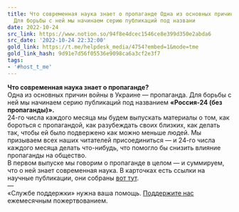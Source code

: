 ```yaml
---
title: Что современная наука знает о пропаганде Одна из основных причин войны в Украине  пропаганда
  Для борьбы с ней мы начинаем серию публикаций под названи
date: 2022-10-24
src_link: https://www.notion.so/94f8e4dcec1546ce8e399d350e2abda6
src_date: '2022-10-24 22:32:00'
gold_link: https://t.me/helpdesk_media/4754?embed=1&mode=tme
gold_link_hash: 9d91e7d56f05536e9098ca6a3cf2e3f7
tags:
- '#host_t_me'
---
```


**Что современная наука знает о пропаганде?**  
Одна из основных причин войны в Украине — пропаганда. Для борьбы с ней мы начинаем серию публикаций под названием **«Россия-24 (без пропаганды)».**   
24-го числа каждого месяца мы будем выпускать материалы о том, как бороться с пропагандой, как разубеждать своих близких, как делать так, чтобы ей было подвержено как можно меньше людей. Мы призываем всех наших читателей присоединиться — и 24-го числа каждого месяца делать что-нибудь, что помогло бы снизить влияние пропаганды на общество.   
В первом выпуске мы говорим о пропаганде в целом — и суммируем, что о ней знает современная наука. В карточках есть ссылки на научные публикации, они собраны [вот тут](https://telegra.ph/Ssylki-na-istochniki-iz-publikacii-pro-sovremennuyu-nauku-o-propagande-10-24).   
—  
«Службе поддержки» нужна ваша помощь. [Поддержите нас](https://helpdesk.media/donate) ежемесячным пожертвованием.